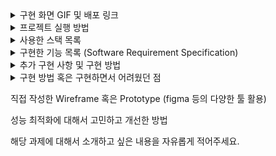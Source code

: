 
<details>
<summary>구현 화면 GIF 및 배포 링크</summary>
<div markdown="1">

<ul>
<li>

[배포 링크](https://tpgus.github.io/) 
</li>

<details>
<summary>게시판 메인 화면</summary>
<div markdown="1">

![ezgif com-gif-maker (2)](https://user-images.githubusercontent.com/43470398/182897609-43974897-b36c-4dc2-81a3-a9ba15be8e6a.gif)
</div>
</details>

<details>
<summary>검색 기능</summary>
<div markdown="1">

![ezgif com-gif-maker (3)](https://user-images.githubusercontent.com/43470398/182903645-86d5c4dc-5ab7-4b5e-b00b-c8d804683b1a.gif)
</div>
</details>


<details>
<summary>게시물 상세 및 댓글 보기</summary>
<div markdown="1">

![ezgif com-gif-maker (4)](https://user-images.githubusercontent.com/43470398/182908916-bb664507-1227-4902-855c-e4404077f9fe.gif)
</div>
</details>

<details>
<summary>모달</summary>
<div markdown="1">

![ezgif com-gif-maker (5)](https://user-images.githubusercontent.com/43470398/182912263-15a01a84-c790-4f7a-a650-50f986766d9a.gif)


</div>
</details>

</ul>


</div>
</details>

<details>
<summary>프로젝트 실행 방법</summary>
<div markdown="1">

  
</div>
</details>


<details>
<summary>사용한 스택 목록</summary>
<div markdown="1">
  
  - React
  - Typescript
  - CSS module
  
  
</div>
</details>

<details>
<summary>구현한 기능 목록 (Software Requirement Specification)</summary>
<div markdown="1">

  - 게시물 리스트 
  - 게시물 상세 페이지
  - 댓글 리스트
  
</div>
</details>


<details>
<summary>추가 구현 사항 및 구현 방법</summary>
<div markdown="1">
  
  - [페이지네이션 구현에 대한 설명](https://velog.io/@tpgus758/%EB%A6%AC%EC%95%A1%ED%8A%B8-%ED%8E%98%EC%9D%B4%EC%A7%80%EB%84%A4%EC%9D%B4%EC%85%98-%EA%B5%AC%ED%98%84)

- [모달 구현에 대한 설명](링크)

- [검색 기능 구현에 대한 설명](링크)
  
 </div>
</details>

<details>
<summary>구현 방법 혹은 구현하면서 어려웠던 점</summary>
<div markdown="1">
  
 </div>
</details>

직접 작성한 Wireframe 혹은 Prototype (figma 등의 다양한 툴 활용)

성능 최적화에 대해서 고민하고 개선한 방법

해당 과제에 대해서 소개하고 싶은 내용을 자유롭게 적어주세요.
